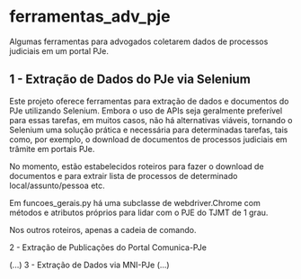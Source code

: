 # ferramentas_adv_pje
Algumas ferramentas para advogados coletarem dados de processos judiciais em um portal PJe.

## 1 - Extração de Dados do PJe via Selenium

Este projeto oferece ferramentas para extração de dados e documentos do PJe utilizando Selenium. Embora o uso de APIs seja geralmente preferível para essas tarefas, em muitos casos, não há alternativas viáveis, tornando o Selenium uma solução prática e necessária para determinadas tarefas, tais como, por exemplo, o download de documentos de processos judiciais em trâmite em portais PJe.

No momento, estão estabelecidos roteiros para fazer o download de documentos e para extrair lista de processos de determinado local/assunto/pessoa etc.

Em funcoes_gerais.py há uma subclasse de webdriver.Chrome com métodos e atributos próprios para lidar com o PJE do TJMT de 1 grau.

Nos outros roteiros, apenas a cadeia de comando.

2 - Extração de Publicações do Portal Comunica-PJe

(...)
3 - Extração de Dados via MNI-PJe
(...)